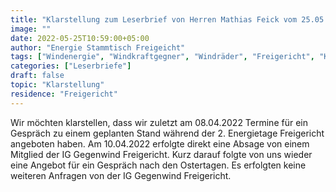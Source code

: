 ```yaml
---
title: "Klarstellung zum Leserbrief von Herren Mathias Feick vom 25.05.2022"
image: ""
date: 2022-05-25T10:59:00+05:00
author: "Energie Stammtisch Freigeicht"
tags: ["Windenergie", "Windkraftgegner", "Windräder", "Freigericht", "Klarstellung", "Gegenwind Freigericht"]
categories: ["Leserbriefe"]
draft: false
topic: "Klarstellung"
residence: "Freigericht"
---
```


Wir möchten klarstellen, dass wir zuletzt am 08.04.2022 Termine für ein Gespräch zu einem geplanten Stand während der 2. Energietage Freigericht angeboten haben. Am 10.04.2022 erfolgte direkt eine Absage von einem Mitglied der IG Gegenwind Freigericht. Kurz darauf folgte von uns wieder eine Angebot für ein Gespräch nach den Ostertagen. Es erfolgten keine weiteren Anfragen von der IG Gegenwind Freigericht.